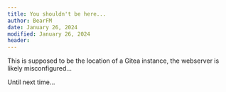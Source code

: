 ```yaml
---
title: You shouldn't be here...
author: BearFM
date: January 26, 2024
modified: January 26, 2024
header: 
---
```


This is supposed to be the location of a Gitea instance, the webserver is likely misconfigured...

Until next time...
